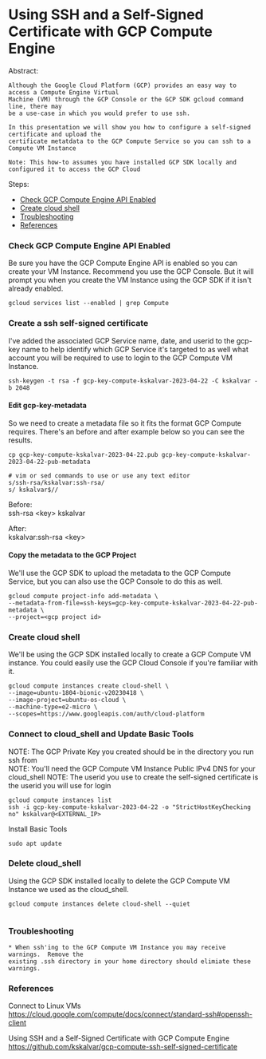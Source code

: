 Using SSH and a Self-Signed Certificate with GCP Compute Engine  
=======================================================
Abstract:
```
Although the Google Cloud Platform (GCP) provides an easy way to access a Compute Engine Virtual
Machine (VM) through the GCP Console or the GCP SDK gcloud command line, there may
be a use-case in which you would prefer to use ssh.

In this presentation we will show you how to configure a self-signed certificate and upload the 
certificate metatdata to the GCP Compute Service so you can ssh to a Compute VM Instance

```
```
Note: This how-to assumes you have installed GCP SDK locally and configured it to access the GCP Cloud

```
Steps:  
* [Check GCP Compute Engine API Enabled](#Check-GCP-Compute-Engine-API-Enabled)
* [Create cloud shell](#Create-cloud-shell)
* [Troubleshooting](#Troubleshooting)
* [References](#References)

### Check GCP Compute Engine API Enabled

Be sure you have the GCP Compute Engine API is enabled so you can create your VM Instance.
Recommend you use the GCP Console.  But it will prompt you when you create the VM Instance using
the GCP SDK if it isn't already enabled.

```
gcloud services list --enabled | grep Compute

```

### Create a ssh self-signed certificate

I've added the associated GCP Service name, date, and userid to the gcp-key name to help identify
which GCP Service it's targeted to as well what account you will be required to use to login to the
GCP Compute VM Instance.

```
ssh-keygen -t rsa -f gcp-key-compute-kskalvar-2023-04-22 -C kskalvar -b 2048

```

#### Edit gcp-key-metadata

So we need to create a metadata file so it fits the format GCP Compute requires.  There's an
before and after example below so you can see the results.

```
cp gcp-key-compute-kskalvar-2023-04-22.pub gcp-key-compute-kskalvar-2023-04-22-pub-metadata

# vim or sed commands to use or use any text editor
s/ssh-rsa/kskalvar:ssh-rsa/
s/ kskalvar$//

```
Before:  
ssh-rsa \<key\> kskalvar

After:  
kskalvar:ssh-rsa \<key\>

#### Copy the metadata to the GCP Project 

We'll use the GCP SDK to upload the metadata to the GCP Compute Service, but you can also use
the GCP Console to do this as well.

```
gcloud compute project-info add-metadata \
--metadata-from-file=ssh-keys=gcp-key-compute-kskalvar-2023-04-22-pub-metadata \
--project=<gcp project id>

```
### Create cloud shell

We'll be using the GCP SDK installed locally to create a GCP Compute VM instance.  You could
easily use the GCP Cloud Console if you're familiar with it.

```
gcloud compute instances create cloud-shell \
--image=ubuntu-1804-bionic-v20230418 \
--image-project=ubuntu-os-cloud \
--machine-type=e2-micro \
--scopes=https://www.googleapis.com/auth/cloud-platform

```
### Connect to cloud_shell and Update Basic Tools

NOTE: The GCP Private Key you created should be in the directory you run ssh from  
NOTE: You'll need the GCP Compute VM Instance Public IPv4 DNS for your cloud_shell
NOTE: The userid you use to create the self-signed certificate is the userid you will use for login

```
gcloud compute instances list
ssh -i gcp-key-compute-kskalvar-2023-04-22 -o "StrictHostKeyChecking no" kskalvar@<EXTERNAL_IP>

```
Install Basic Tools
```
sudo apt update

```
### Delete cloud_shell

Using the GCP SDK installed locally to delete the GCP Compute VM Instance we used as the cloud_shell.
```
gcloud compute instances delete cloud-shell --quiet
 
```
### Troubleshooting

```
* When ssh'ing to the GCP Compute VM Instance you may receive warnings.  Remove the
existing .ssh directory in your home directory should elimiate these warnings.

```

### References

Connect to Linux VMs  
https://cloud.google.com/compute/docs/connect/standard-ssh#openssh-client

Using SSH and a Self-Signed Certificate with GCP Compute Engine  
https://github.com/kskalvar/gcp-compute-ssh-self-signed-certificate



